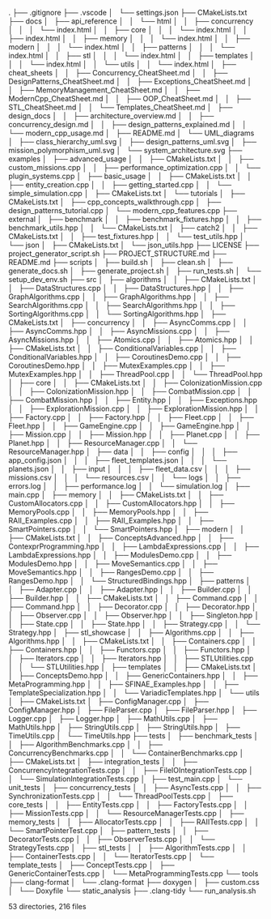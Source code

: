 .
├── .gitignore
├── .vscode
│   └── settings.json
├── CMakeLists.txt
├── docs
│   ├── api_reference
│   │   └── html
│   │       ├── concurrency
│   │       │   └── index.html
│   │       ├── core
│   │       │   └── index.html
│   │       ├── index.html
│   │       ├── memory
│   │       │   └── index.html
│   │       ├── modern
│   │       │   └── index.html
│   │       ├── patterns
│   │       │   └── index.html
│   │       ├── stl
│   │       │   └── index.html
│   │       ├── templates
│   │       │   └── index.html
│   │       └── utils
│   │           └── index.html
│   ├── cheat_sheets
│   │   ├── Concurrency_CheatSheet.md
│   │   ├── DesignPatterns_CheatSheet.md
│   │   ├── Exceptions_CheatSheet.md
│   │   ├── MemoryManagement_CheatSheet.md
│   │   ├── ModernCpp_CheatSheet.md
│   │   ├── OOP_CheatSheet.md
│   │   ├── STL_CheatSheet.md
│   │   └── Templates_CheatSheet.md
│   ├── design_docs
│   │   ├── architecture_overview.md
│   │   ├── concurrency_design.md
│   │   ├── design_patterns_explained.md
│   │   └── modern_cpp_usage.md
│   ├── README.md
│   └── UML_diagrams
│       ├── class_hierarchy_uml.svg
│       ├── design_patterns_uml.svg
│       ├── mission_polymorphism_uml.svg
│       └── system_architecture.svg
├── examples
│   ├── advanced_usage
│   │   ├── CMakeLists.txt
│   │   ├── custom_missions.cpp
│   │   ├── performance_optimization.cpp
│   │   └── plugin_systems.cpp
│   ├── basic_usage
│   │   ├── CMakeLists.txt
│   │   ├── entity_creation.cpp
│   │   ├── getting_started.cpp
│   │   └── simple_simulation.cpp
│   ├── CMakeLists.txt
│   └── tutorials
│       ├── CMakeLists.txt
│       ├── cpp_concepts_walkthrough.cpp
│       ├── design_patterns_tutorial.cpp
│       └── modern_cpp_features.cpp
├── external
│   ├── benchmark
│   │   ├── benchmark_fixtures.hpp
│   │   ├── benchmark_utils.hpp
│   │   └── CMakeLists.txt
│   ├── catch2
│   │   ├── CMakeLists.txt
│   │   ├── test_fixtures.hpp
│   │   └── test_utils.hpp
│   └── json
│       ├── CMakeLists.txt
│       └── json_utils.hpp
├── LICENSE
├── project_generator_script.sh
├── PROJECT_STRUCTURE.md
├── README.md
├── scripts
│   ├── build.sh
│   ├── clean.sh
│   ├── generate_docs.sh
│   ├── generate_project.sh
│   ├── run_tests.sh
│   └── setup_dev_env.sh
├── src
│   ├── algorithms
│   │   ├── CMakeLists.txt
│   │   ├── DataStructures.cpp
│   │   ├── DataStructures.hpp
│   │   ├── GraphAlgorithms.cpp
│   │   ├── GraphAlgorithms.hpp
│   │   ├── SearchAlgorithms.cpp
│   │   ├── SearchAlgorithms.hpp
│   │   ├── SortingAlgorithms.cpp
│   │   └── SortingAlgorithms.hpp
│   ├── CMakeLists.txt
│   ├── concurrency
│   │   ├── AsyncComms.cpp
│   │   ├── AsyncComms.hpp
│   │   ├── AsyncMissions.cpp
│   │   ├── AsyncMissions.hpp
│   │   ├── Atomics.cpp
│   │   ├── Atomics.hpp
│   │   ├── CMakeLists.txt
│   │   ├── ConditionalVariables.cpp
│   │   ├── ConditionalVariables.hpp
│   │   ├── CoroutinesDemo.cpp
│   │   ├── CoroutinesDemo.hpp
│   │   ├── MutexExamples.cpp
│   │   ├── MutexExamples.hpp
│   │   ├── ThreadPool.cpp
│   │   └── ThreadPool.hpp
│   ├── core
│   │   ├── CMakeLists.txt
│   │   ├── ColonizationMission.cpp
│   │   ├── ColonizationMission.hpp
│   │   ├── CombatMission.cpp
│   │   ├── CombatMission.hpp
│   │   ├── Entity.hpp
│   │   ├── Exceptions.hpp
│   │   ├── ExplorationMission.cpp
│   │   ├── ExplorationMission.hpp
│   │   ├── Factory.cpp
│   │   ├── Factory.hpp
│   │   ├── Fleet.cpp
│   │   ├── Fleet.hpp
│   │   ├── GameEngine.cpp
│   │   ├── GameEngine.hpp
│   │   ├── Mission.cpp
│   │   ├── Mission.hpp
│   │   ├── Planet.cpp
│   │   ├── Planet.hpp
│   │   ├── ResourceManager.cpp
│   │   └── ResourceManager.hpp
│   ├── data
│   │   ├── config
│   │   │   ├── app_config.json
│   │   │   ├── fleet_templates.json
│   │   │   └── planets.json
│   │   ├── input
│   │   │   ├── fleet_data.csv
│   │   │   ├── missions.csv
│   │   │   └── resources.csv
│   │   └── logs
│   │       ├── errors.log
│   │       ├── performance.log
│   │       └── simulation.log
│   ├── main.cpp
│   ├── memory
│   │   ├── CMakeLists.txt
│   │   ├── CustomAllocators.cpp
│   │   ├── CustomAllocators.hpp
│   │   ├── MemoryPools.cpp
│   │   ├── MemoryPools.hpp
│   │   ├── RAII_Examples.cpp
│   │   ├── RAII_Examples.hpp
│   │   ├── SmartPointers.cpp
│   │   └── SmartPointers.hpp
│   ├── modern
│   │   ├── CMakeLists.txt
│   │   ├── ConceptsAdvanced.hpp
│   │   ├── ContexprProgramming.hpp
│   │   ├── LambdaExpressions.cpp
│   │   ├── LambdaExpressions.hpp
│   │   ├── ModulesDemo.cpp
│   │   ├── ModulesDemo.hpp
│   │   ├── MoveSemantics.cpp
│   │   ├── MoveSemantics.hpp
│   │   ├── RangesDemo.cpp
│   │   ├── RangesDemo.hpp
│   │   └── StructuredBindings.hpp
│   ├── patterns
│   │   ├── Adapter.cpp
│   │   ├── Adapter.hpp
│   │   ├── Builder.cpp
│   │   ├── Builder.hpp
│   │   ├── CMakeLists.txt
│   │   ├── Command.cpp
│   │   ├── Command.hpp
│   │   ├── Decorator.cpp
│   │   ├── Decorator.hpp
│   │   ├── Observer.cpp
│   │   ├── Observer.hpp
│   │   ├── Singleton.hpp
│   │   ├── State.cpp
│   │   ├── State.hpp
│   │   ├── Strategy.cpp
│   │   └── Strategy.hpp
│   ├── stl_showcase
│   │   ├── Algorithms.cpp
│   │   ├── Algorithms.hpp
│   │   ├── CMakeLists.txt
│   │   ├── Containers.cpp
│   │   ├── Containers.hpp
│   │   ├── Functors.cpp
│   │   ├── Functors.hpp
│   │   ├── Iterators.cpp
│   │   ├── Iterators.hpp
│   │   ├── STLUtilities.cpp
│   │   └── STLUtilities.hpp
│   ├── templates
│   │   ├── CMakeLists.txt
│   │   ├── ConceptsDemo.hpp
│   │   ├── GenericContainers.hpp
│   │   ├── MetaProgramming.hpp
│   │   ├── SFINAE_Examples.hpp
│   │   ├── TemplateSpecialization.hpp
│   │   └── VariadicTemplates.hpp
│   └── utils
│       ├── CMakeLists.txt
│       ├── ConfigManager.cpp
│       ├── ConfigManager.hpp
│       ├── FileParser.cpp
│       ├── FileParser.hpp
│       ├── Logger.cpp
│       ├── Logger.hpp
│       ├── MathUtils.cpp
│       ├── MathUtils.hpp
│       ├── StringUtils.cpp
│       ├── StringUtils.hpp
│       ├── TimeUtils.cpp
│       └── TimeUtils.hpp
├── tests
│   ├── benchmark_tests
│   │   ├── AlgorithmBenchmarks.cpp
│   │   ├── ConcurrencyBenchmarks.cpp
│   │   └── ContainerBenchmarks.cpp
│   ├── CMakeLists.txt
│   ├── integration_tests
│   │   ├── ConcurrencyIntegrationTests.cpp
│   │   ├── FileIOIntegrationTests.cpp
│   │   └── SimulationIntegrationTests.cpp
│   ├── test_main.cpp
│   └── unit_tests
│       ├── concurrency_tests
│       │   ├── AsyncTests.cpp
│       │   ├── SynchronizationTests.cpp
│       │   └── ThreadPoolTests.cpp
│       ├── core_tests
│       │   ├── EntityTests.cpp
│       │   ├── FactoryTests.cpp
│       │   ├── MissionTests.cpp
│       │   └── ResourceManagerTests.cpp
│       ├── memory_tests
│       │   ├── AllocatorTests.cpp
│       │   ├── RAIITests.cpp
│       │   └── SmartPointerTest.cpp
│       ├── pattern_tests
│       │   ├── DecoratorTests.cpp
│       │   ├── ObserverTests.cpp
│       │   └── StrategyTests.cpp
│       ├── stl_tests
│       │   ├── AlgorithmTests.cpp
│       │   ├── ContainerTests.cpp
│       │   └── IteratorTests.cpp
│       └── template_tests
│           ├── ConceptTests.cpp
│           ├── GenericContainerTests.cpp
│           └── MetaProgrammingTests.cpp
└── tools
    ├── clang-format
    │   └── .clang-format
    ├── doxygen
    │   ├── custom.css
    │   └── Doxyfile
    └── static_analysis
        ├── .clang-tidy
        └── run_analysis.sh

53 directories, 216 files
